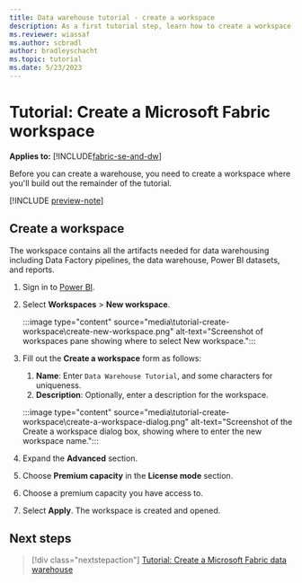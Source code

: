```yaml
---
title: Data warehouse tutorial - create a workspace
description: As a first tutorial step, learn how to create a workspace, which you'll work in for the rest of the tutorial.
ms.reviewer: wiassaf
ms.author: scbradl
author: bradleyschacht
ms.topic: tutorial
ms.date: 5/23/2023
---
```


# Tutorial: Create a Microsoft Fabric workspace

**Applies to:** [!INCLUDE[fabric-se-and-dw](includes/applies-to-version/fabric-se-and-dw.md)]

Before you can create a warehouse, you need to create a workspace where you'll build out the remainder of the tutorial.

[!INCLUDE [preview-note](../includes/preview-note.md)]

## Create a workspace

The workspace contains all the artifacts needed for data warehousing including Data Factory pipelines, the data warehouse, Power BI datasets, and reports.

1. Sign in to [Power BI](https://powerbi.com).
1. Select **Workspaces** > **New workspace**.

   :::image type="content" source="media\tutorial-create-workspace\create-new-workspace.png" alt-text="Screenshot of workspaces pane showing where to select New workspace.":::

1. Fill out the **Create a workspace** form as follows:
   1. **Name**: Enter `Data Warehouse Tutorial`, and some characters for uniqueness.
   1. **Description**: Optionally, enter a description for the workspace.

   :::image type="content" source="media\tutorial-create-workspace\create-a-workspace-dialog.png" alt-text="Screenshot of the Create a workspace dialog box, showing where to enter the new workspace name.":::

1. Expand the **Advanced** section.
1. Choose **Premium capacity** in the **License mode** section.
1. Choose a premium capacity you have access to.
1. Select **Apply**. The workspace is created and opened.

## Next steps

> [!div class="nextstepaction"]
> [Tutorial: Create a Microsoft Fabric data warehouse](tutorial-create-warehouse.md)